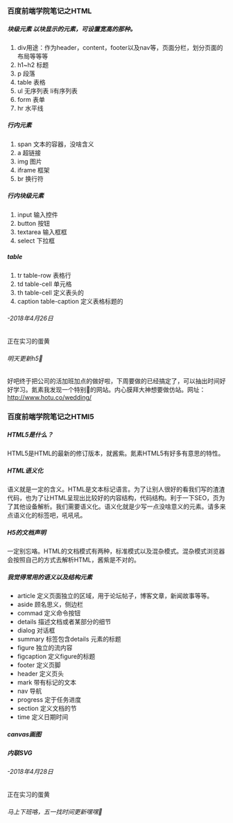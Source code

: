 ### 百度前端学院笔记之HTML
##### 块级元素 以块显示的元素，可设置宽高的那种。
1. div用途：作为header，content，footer以及nav等，页面分栏，划分页面的布局等等等
2. h1~h2 标题
3. p 段落
4. table 表格
5. ul 无序列表 li有序列表
6. form 表单
7. hr 水平线


#####  行内元素
1. span 文本的容器，没啥含义
2. a 超链接
3. img 图片
4. iframe 框架
5. br 换行符

##### 行内块级元素
1. input 输入控件
2. button 按钮
3. textarea 输入框框
4. select 下拉框

##### table
1. tr table-row	表格行
2. td table-cell 单元格
3. th table-cell 定义表头的
4. caption table-caption 定义表格标题的

###### -2018年4月26日
正在实习的蛋黄
###### 明天更新h5🤗
好吧终于把公司的活加班加点的做好啦，下周要做的已经搞定了，可以抽出时间好好学习。氮素我发现一个特别🐂的网站。内心膜拜大神想要做仿站。网址：http://www.hotu.co/wedding/
### 百度前端学院笔记之HTMl5
##### HTML5是什么？
HTML5是HTML的最新的修订版本，就酱紫。氮素HTML5有好多有意思的特性。
##### HTML语义化
语义就是一定的含义。HTML是文本标记语言。为了让别人很好的看我们写的渣渣代码，也为了让HTML呈现出比较好的内容结构，代码结构。利于一下SEO，页为了其他设备解析。我们需要语义化。语义化就是少写一点没啥意义的元素。请多来点语义化的标签吧，吼吼吼。
##### H5的文档声明 <!DOCTYPE html>
一定别忘咯。HTML的文档模式有两种，标准模式以及混杂模式。混杂模式浏览器会按照自己的方式去解析HTML，酱紫是不对的。
##### 我觉得常用的语义以及结构元素
- article 定义页面独立的区域，用于论坛帖子，博客文章，新闻故事等等。
- aside 顾名思义，侧边栏
- commad 定义命令按钮
- details 描述文档或者某部分的细节
- dialog 对话框
- summary 标签包含details 元素的标题
- figure 独立的流内容
- figcaption 定义figure的标题
- footer 定义页脚
- header 定义页头
- mark 带有标记的文本
- nav 导航
- progress 定于任务进度
- section 定义文档的节
- time 定义日期时间

##### canvas画图
##### 内联SVG
###### -2018年4月28日
正在实习的蛋黄
###### 马上下班咯，五一找时间更新嘿嘿🤗
